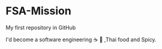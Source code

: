# FSA-Mission
My first repository in GitHub

I'd become a software engineering :coffee: :pizza: ,Thai food and Spicy.

